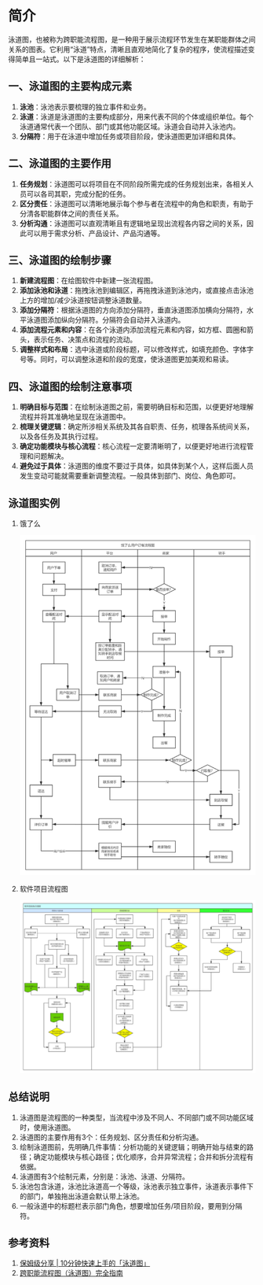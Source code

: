 # 简介

泳道图，也被称为跨职能流程图，是一种用于展示流程环节发生在某职能群体之间关系的图表。它利用“泳道”特点，清晰且直观地简化了复杂的程序，使流程描述变得简单且一站式。以下是泳道图的详细解析：

## 一、泳道图的主要构成元素

1. **泳池**：泳池表示要梳理的独立事件和业务。
2. **泳道**：泳道是泳道图的主要构成部分，用来代表不同的个体或组织单位。每个泳道通常代表一个团队、部门或其他功能区域。泳道会自动并入泳池内。
3. **分隔符**：用于在泳道中增加任务或项目阶段，使泳道图更加详细和具体。

## 二、泳道图的主要作用

1. **任务规划**：泳道图可以将项目在不同阶段所需完成的任务规划出来，各相关人员可以各司其职，完成分配的任务。
2. **区分责任**：泳道图可以清晰地展示每个参与者在流程中的角色和职责，有助于分清各职能群体之间的责任关系。
3. **分析沟通**：泳道图可以直观清晰且有逻辑地呈现出流程各内容之间的关系，因此可以用于需求分析、产品设计、产品沟通等。

## 三、泳道图的绘制步骤

1. **新建流程图**：在绘图软件中新建一张流程图。
2. **添加泳池和泳道**：拖拽泳池到编辑区，再拖拽泳道到泳池内，或直接点击泳池上方的增加/减少泳道按钮调整泳道数量。
3. **添加分隔符**：根据泳道图的方向添加分隔符，垂直泳道图添加横向分隔符，水平泳道图添加纵向分隔符。分隔符会自动并入泳道内。
4. **添加流程元素和内容**：在各个泳道内添加流程元素和内容，如方框、圆圈和箭头，表示任务、决策点和流程的流动。
5. **调整样式和布局**：选中泳道或阶段标题，可以修改样式，如填充颜色、字体字号等。同时，可以调整泳道和阶段的宽度，使泳道图更加美观和易读。

## 四、泳道图的绘制注意事项

1. **明确目标与范围**：在绘制泳道图之前，需要明确目标和范围，以便更好地理解流程并将其准确地呈现在泳道图中。
2. **梳理关键逻辑**：确定所涉相关系统及其各自职责、任务，梳理各系统间关系，以及各任务及其执行过程。
3. **确定功能模块与核心流程**：核心流程一定要清晰明了，以便更好地进行流程管理和问题解决。
4. **避免过于具体**：泳道图的维度不要过于具体，如具体到某个人，这样后面人员发生变动可能就需要重新调整流程。一般具体到部门、岗位、角色即可。

## 泳道图实例

1. 饿了么

    ![Alt text](./images/%E9%A5%BF%E4%BA%86%E4%B9%88.png)

2. 软件项目流程图

    ![Alt text](./images/%E8%BD%AF%E4%BB%B6%E9%A1%B9%E7%9B%AE%E6%B5%81%E7%A8%8B%E5%9B%BE.png)

## 总结说明

1. 泳道图是流程图的一种类型，当流程中涉及不同人、不同部门或不同功能区域时，使用泳道图。
2. 泳道图的主要作用有3个：任务规划、区分责任和分析沟通。
3. 绘制泳道图前，先明确几件事情：分析功能的关键逻辑；明确开始与结束的路径；确定功能模块与核心路径；优化顺序，合并异常流程；合并和拆分流程有依据。
4. 泳道图有3个绘制元素，分别是：泳池、泳道、分隔符。
5. 泳池包含泳道，泳池比泳道高一个等级，泳池表示独立事件，泳道表示事件下的部门，单独拖出泳道会默认带上泳池。
6. 一般泳道中的标题栏表示部门角色，想要增加任务/项目阶段，要用到分隔符。

## 参考资料

1. [保姆级分享 | 10分钟快速上手的「泳道图」](https://zhuanlan.zhihu.com/p/680699678)
2. [跨职能流程图（泳道图）完全指南](https://zhuanlan.zhihu.com/p/538195474)
